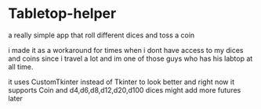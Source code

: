 # Tabletop-helper
a really simple app that roll different dices and toss a coin 

i made it as a workaround for times when i dont have access to my dices and coins since i travel a lot and im one of those guys who has his labtop at all time.

it uses CustomTkinter instead of Tkinter to look better and right now it supports Coin and d4,d6,d8,d12,d20,d100 dices
might add more futures later
